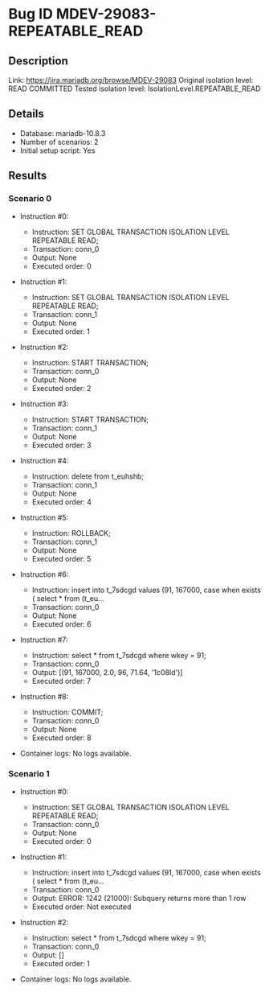 # Bug ID MDEV-29083-REPEATABLE_READ

## Description

Link:                     https://jira.mariadb.org/browse/MDEV-29083
Original isolation level: READ COMMITTED
Tested isolation level:   IsolationLevel.REPEATABLE_READ


## Details
 * Database: mariadb-10.8.3
 * Number of scenarios: 2
 * Initial setup script: Yes

## Results
### Scenario 0
 * Instruction #0:
     - Instruction:  SET GLOBAL TRANSACTION ISOLATION LEVEL REPEATABLE READ;
     - Transaction: conn_0
     - Output: None
     - Executed order: 0
 * Instruction #1:
     - Instruction:  SET GLOBAL TRANSACTION ISOLATION LEVEL REPEATABLE READ;
     - Transaction: conn_1
     - Output: None
     - Executed order: 1
 * Instruction #2:
     - Instruction:  START TRANSACTION;
     - Transaction: conn_0
     - Output: None
     - Executed order: 2
 * Instruction #3:
     - Instruction:  START TRANSACTION;
     - Transaction: conn_1
     - Output: None
     - Executed order: 3
 * Instruction #4:
     - Instruction:  delete from t_euhshb;
     - Transaction: conn_1
     - Output: None
     - Executed order: 4
 * Instruction #5:
     - Instruction:  ROLLBACK;
     - Transaction: conn_1
     - Output: None
     - Executed order: 5
 * Instruction #6:
     - Instruction:  insert into t_7sdcgd values (91, 167000, case when exists ( select * from (t_eu...
     - Transaction: conn_0
     - Output: None
     - Executed order: 6
 * Instruction #7:
     - Instruction:  select * from t_7sdcgd where wkey = 91;
     - Transaction: conn_0
     - Output: [(91, 167000, 2.0, 96, 71.64, '1c08ld')]
     - Executed order: 7
 * Instruction #8:
     - Instruction:  COMMIT;
     - Transaction: conn_0
     - Output: None
     - Executed order: 8

 * Container logs:
   No logs available.

### Scenario 1
 * Instruction #0:
     - Instruction:  SET GLOBAL TRANSACTION ISOLATION LEVEL REPEATABLE READ;
     - Transaction: conn_0
     - Output: None
     - Executed order: 0
 * Instruction #1:
     - Instruction:  insert into t_7sdcgd values (91, 167000, case when exists ( select * from (t_eu...
     - Transaction: conn_0
     - Output: ERROR: 1242 (21000): Subquery returns more than 1 row
     - Executed order: Not executed
 * Instruction #2:
     - Instruction:  select * from t_7sdcgd where wkey = 91;
     - Transaction: conn_0
     - Output: []
     - Executed order: 1

 * Container logs:
   No logs available.
